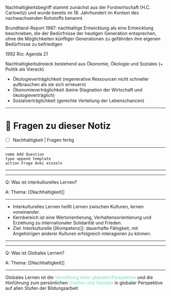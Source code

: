 Nachhaltigkeitsbegriff stammt zunächst aus der Forstwirtschaft (H.C. Carlowitz) und wurde bereits im 18. Jahrhundert im Kontext des nachwachsenden Rohstoffs benannt.

Brundtland-Report 1987: nachhaltige Entwicklung als eine Entwicklung beschrieben, die der Bedürfnisse der heutigen Generation entsprechen, ohne die Möglichkeiten künftiger Generationen zu gefährden ihre eigenen Bedürfnisse zu befriedigen 

1992 Rio: Agenda 21

Nachhaltigkeitsdreieck bestehend aus Ökonomie, Ökologie und Soziales (+ Politik als Viereck)

- Ökologieverträglichkeit (regenerative Ressourcen nicht schneller aufbrauchen als sie sich erneuern)
- Ökonomieverträglichkeit (keine Stagnation der Wirtschaft und ökologieverträglich)
- Sozialverträglichkeit (gerechte Verteilung der Lebenschancen)

---
# 🔎 Fragen zu dieser Notiz

- [ ] Nachhaltigkeit  | Fragen fertig

---

```button
name Add Question
type append template
action Frage Anki einzeln
```
___
---

Q: Was ist interkulturelles Lernen?

A:  Thema: [[Nachhaltigkeit]] 
________
- Interkulturelles Lernen heißt Lernen zwischen Kulturen, lernen voneinander. 
- Kernbereich ist eine Wertorientierung, Verhaltensorientierung und Erziehung zu internationaler Solidarität und Frieden.
- Ziel: Interkulturelle [[Kompetenz]]: dauerhafte Fähigkeit, mit Angehörigen anderer Kulturen erfolgreich interagieren zu können.
<!--ID: 1711734090236-->



___
---

Q: Was ist Globales Lernen?

A:  Thema: [[Nachhaltigkeit]] 
________
Globales Lernen ist die <span style="color:#78d9af">Vermittlung einer globalen Perspektive</span> und die Hinführung zum persönlichen<span style="color:#78d9af"> Urteilen und Handeln</span> in globaler Perspektive auf allen Stufen der Bildungsarbeit
<!--ID: 1711734090252-->








